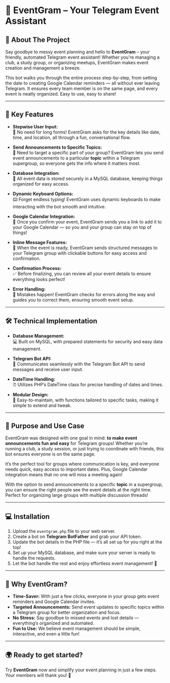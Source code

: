 # 📅 EventGram – Your Telegram Event Assistant

## 🚀 About The Project

Say goodbye to messy event planning and hello to **EventGram** – your friendly, automated Telegram event assistant! Whether you're managing a club, a study group, or organizing meetups, EventGram makes event creation and management a breeze.

This bot walks you through the entire process step-by-step, from setting the date to creating Google Calendar reminders — all without ever leaving Telegram. It ensures every team member is on the same page, and every event is neatly organized. Easy to use, easy to share!

---

## 🌟 Key Features

- **Stepwise User Input:**  
  📝 No need for long forms! EventGram asks for the key details like date, time, and location, all through a fun, conversational flow.  

- **Send Announcements to Specific Topics:**  
  📣 Need to target a specific part of your group? EventGram lets you send event announcements to a particular **topic** within a Telegram supergroup, so everyone gets the info where it matters most.

- **Database Integration:**  
  💾 All event data is stored securely in a MySQL database, keeping things organized for easy access.

- **Dynamic Keyboard Options:**  
  ⌨️ Forget endless typing! EventGram uses dynamic keyboards to make interacting with the bot smooth and intuitive.

- **Google Calendar Integration:**  
  📅 Once you confirm your event, EventGram sends you a link to add it to your Google Calendar — so you and your group can stay on top of things!

- **Inline Message Features:**  
  📲 When the event is ready, EventGram sends structured messages to your Telegram group with clickable buttons for easy access and confirmation.

- **Confirmation Process:**  
  ✅ Before finalizing, you can review all your event details to ensure everything looks perfect!

- **Error Handling:**  
  🚧 Mistakes happen! EventGram checks for errors along the way and guides you to correct them, ensuring smooth event setup.

---

## 🛠️ Technical Implementation

- **Database Management:**  
  💻 Built on MySQL, with prepared statements for security and easy data management.

- **Telegram Bot API:**  
  🤖 Communicates seamlessly with the Telegram Bot API to send messages and receive user input.

- **DateTime Handling:**  
  ⏰ Utilizes PHP’s DateTime class for precise handling of dates and times.

- **Modular Design:**  
  🔧 Easy-to-maintain, with functions tailored to specific tasks, making it simple to extend and tweak.

---

## 🎯 Purpose and Use Case

EventGram was designed with one goal in mind: **to make event announcements fun and easy** for Telegram groups! Whether you’re running a club, a study session, or just trying to coordinate with friends, this bot ensures everyone is on the same page.

It’s the perfect tool for groups where communication is key, and everyone needs quick, easy access to important dates. Plus, Google Calendar integration means that no one will miss a meeting again! 

With the option to send announcements to a specific **topic** in a supergroup, you can ensure the right people see the event details at the right time. Perfect for organizing large groups with multiple discussion threads!

---

## 💻 Installation

1. Upload the `eventgram.php` file to your web server.  
2. Create a bot on **Telegram BotFather** and grab your API token.  
3. Update the bot details in the PHP file — it’s all set up for you right at the top!  
4. Set up your MySQL database, and make sure your server is ready to handle the requests.  
5. Let the bot handle the rest and enjoy effortless event management! 🎉

---

## 🧩 Why EventGram?

- **Time-Saver:** With just a few clicks, everyone in your group gets event reminders and Google Calendar invites.
- **Targeted Announcements:** Send event updates to specific topics within a Telegram group for better organization and focus.
- **No Stress:** Say goodbye to missed events and lost details — everything’s organized and automated.
- **Fun to Use:** We believe event management should be simple, interactive, and even a little fun!

---

## 🌍 Ready to get started? 
Try **EventGram** now and simplify your event planning in just a few steps. Your members will thank you! 🎉

